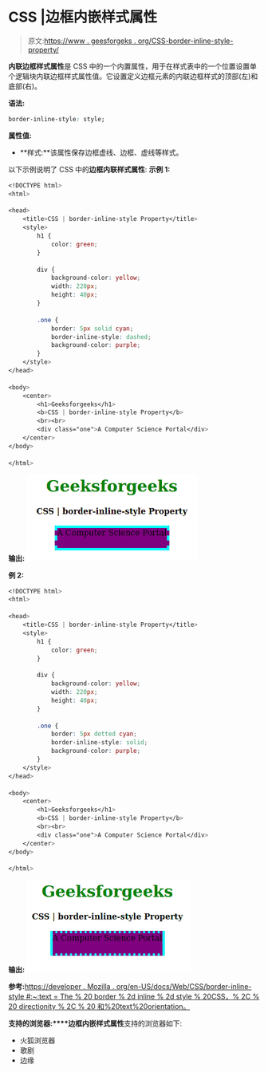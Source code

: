 # CSS |边框内嵌样式属性

> 原文:[https://www . geesforgeks . org/CSS-border-inline-style-property/](https://www.geeksforgeeks.org/css-border-inline-style-property/)

**内联边框样式属性**是 CSS 中的一个内置属性，用于在样式表中的一个位置设置单个逻辑块内联边框样式属性值。它设置定义边框元素的内联边框样式的顶部(左)和底部(右)。

**语法:**

```css
border-inline-style: style;
```

**属性值:**

*   **样式:**该属性保存边框虚线、边框、虚线等样式。

以下示例说明了 CSS 中的**边框内联样式属性**:
**示例 1:**

```css
<!DOCTYPE html>
<html>

<head>
    <title>CSS | border-inline-style Property</title>
    <style>
        h1 {
            color: green;
        }

        div {
            background-color: yellow;
            width: 220px;
            height: 40px;
        }

        .one {
            border: 5px solid cyan;
            border-inline-style: dashed;
            background-color: purple;
        }
    </style>
</head>

<body>
    <center>
        <h1>Geeksforgeeks</h1>
        <b>CSS | border-inline-style Property</b>
        <br><br>
        <div class="one">A Computer Science Portal</div>
    </center>
</body>

</html>                    
```

**输出:**
![](img/36f4741b1f48208c10c3720910477c3a.png)

**例 2:**

```css
<!DOCTYPE html>
<html>

<head>
    <title>CSS | border-inline-style Property</title>
    <style>
        h1 {
            color: green;
        }

        div {
            background-color: yellow;
            width: 220px;
            height: 40px;
        }

        .one {
            border: 5px dotted cyan;
            border-inline-style: solid;
            background-color: purple;
        }
    </style>
</head>

<body>
    <center>
        <h1>Geeksforgeeks</h1>
        <b>CSS | border-inline-style Property</b>
        <br><br>
        <div class="one">A Computer Science Portal</div>
    </center>
</body>

</html>                    
```

**输出:**
![](img/552fd02e0b69cbe5d643242114f22ce2.png)

**参考:**[https://developer . Mozilla . org/en-US/docs/Web/CSS/border-inline-style #:~:text = The % 20 border % 2d inline % 2d style % 20CSS，% 2C % 20 directionity % 2C % 20 和%20text%20orientation。](https://developer.mozilla.org/en-US/docs/Web/CSS/border-inline-style#:~:text=The%20border%2Dinline%2Dstyle%20CSS,%2C%20directionality%2C%20and%20text%20orientation.)

**支持的浏览器:****边框内嵌样式属性**支持的浏览器如下:

*   火狐浏览器
*   歌剧
*   边缘